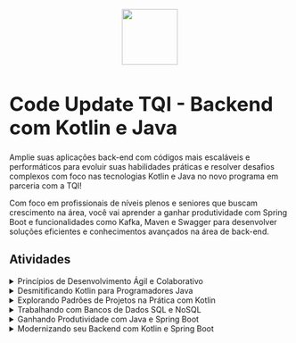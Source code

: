 <p align="center">
<img src="https://hermes.dio.me/tracks/df0f9984-bc68-409b-9314-98c875089e8f.png" width="100px" style="diplay:block; margin-left: auto;margin-right: auto;">
</p>
<h1 style="font-size: 2.2rem; font-weight: bold"> Code Update TQI - Backend com Kotlin e Java </h1>

Amplie suas aplicações back-end com códigos mais escaláveis e performáticos para evoluir suas habilidades práticas e resolver desafios complexos com foco nas tecnologias Kotlin e Java no novo programa em parceria com a TQI!

Com foco em profissionais de níveis plenos e seniores que buscam crescimento na área, você vai aprender a ganhar produtividade com Spring Boot e funcionalidades como Kafka, Maven e Swagger para desenvolver soluções eficientes e conhecimentos avançados na área de back-end.

## Atividades

<details>
<summary>Princípios de Desenvolvimento Ágil e Colaborativo</summary>
</details>
<details>
<summary>Desmitificando Kotlin para Programadores Java</summary>
</details>
<details>
<summary>Explorando Padrões de Projetos na Prática com Kotlin</summary>
</details>
<details>
<summary>Trabalhando com Bancos de Dados SQL e NoSQL</summary>
</details>
<details>
<summary>Ganhando Produtividade com Java e Spring Boot</summary>
</details>
<details>
<summary>Modernizando seu Backend com Kotlin e Spring Boot</summary>
</details>
</details>
